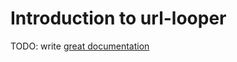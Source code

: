 # Introduction to url-looper

TODO: write [great documentation](http://jacobian.org/writing/great-documentation/what-to-write/)
